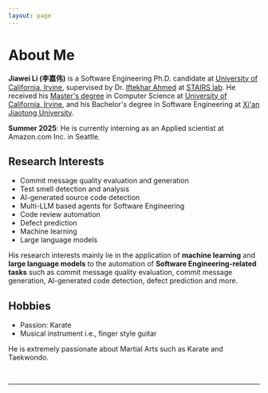 ```yaml
---
layout: page
---
```


# About Me

**Jiawei Li (李嘉伟)** is a Software Engineering Ph.D. candidate at [University of California, Irvine](https://uci.edu/), supervised by Dr. [Iftekhar Ahmed](https://ics.uci.edu/~iftekha/) at [STAIRS lab](https://stairs.ics.uci.edu/). He received his [Master's degree](https://mcs.ics.uci.edu/) in Computer Science at [University of California, Irvine](https://uci.edu/), and his Bachelor's degree in Software Engineering at [Xi'an Jiaotong University](http://en.xjtu.edu.cn/).

**Summer 2025**: He is currently interning as an Applied scientist at Amazon.com Inc. in Seattle. 



## Research Interests

- Commit message quality evaluation and generation
- Test smell detection and analysis
- AI-generated source code detection
- Multi-LLM based agents for Software Engineering
- Code review automation
- Defect prediction
- Machine learning
- Large language models

His research interests mainly lie in the application of **machine learning** and **large language models** to the automation of **Software Engineering-related tasks** such as commit message quality evaluation, commit message generation, AI-generated code detection, defect prediction and more. 

## Hobbies

- Passion: Karate
- Musical instrument i.e., finger style guitar

He is extremely passionate about Martial Arts such as Karate and Taekwondo.

<br>

---
